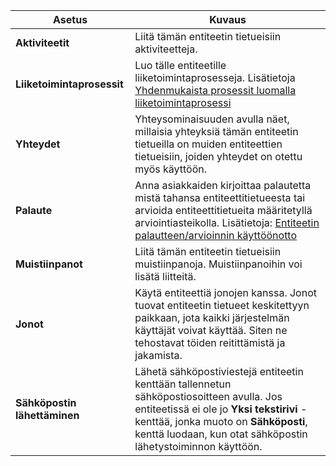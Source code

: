 |Asetus   |Kuvaus  |
|---------|---------|
|**Aktiviteetit**|Liitä tämän entiteetin tietueisiin aktiviteetteja.|
|**Liiketoimintaprosessit**|Luo tälle entiteetille liiketoimintaprosesseja. Lisätietoja [Yhdenmukaista prosessit luomalla liiketoimintaprosessi](/flow/create-business-process-flow)|
|**Yhteydet**|Yhteysominaisuuden avulla näet, millaisia yhteyksiä tämän entiteetin tietueilla on muiden entiteettien tietueisiin, joiden yhteydet on otettu myös käyttöön.|
|**Palaute**|Anna asiakkaiden kirjoittaa palautetta mistä tahansa entiteettitietueesta tai arvioida entiteettitietueita määritetyllä arviointiasteikolla. Lisätietoja: [Entiteetin palautteen/arvioinnin käyttöönotto](../maker/common-data-service/configure-entity-feedback.md)|
|**Muistiinpanot**|Liitä tämän entiteetin tietueisiin muistiinpanoja. Muistiinpanoihin voi lisätä liitteitä.|
|**Jonot**|Käytä entiteettiä jonojen kanssa. Jonot tuovat entiteetin tietueet keskitettyyn paikkaan, jota kaikki järjestelmän käyttäjät voivat käyttää. Siten ne tehostavat töiden reitittämistä ja jakamista.|
|**Sähköpostin lähettäminen**|Lähetä sähköpostiviestejä entiteetin kenttään tallennetun sähköpostiosoitteen avulla. Jos entiteetissä ei ole jo **Yksi tekstirivi** -kenttää, jonka muoto on **Sähköposti**, kenttä luodaan, kun otat sähköpostin lähetystoiminnon käyttöön.|
